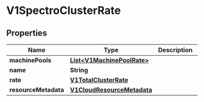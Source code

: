 # V1SpectroClusterRate

## Properties
Name | Type | Description | Notes
------------ | ------------- | ------------- | -------------
**machinePools** | [**List&lt;V1MachinePoolRate&gt;**](V1MachinePoolRate.md) |  |  [optional]
**name** | **String** |  |  [optional]
**rate** | [**V1TotalClusterRate**](V1TotalClusterRate.md) |  |  [optional]
**resourceMetadata** | [**V1CloudResourceMetadata**](V1CloudResourceMetadata.md) |  |  [optional]
